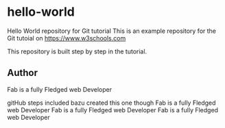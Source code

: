 # hello-world
Hello World repository for Git tutorial
This is an example repository for the Git tutoial on https://www.w3schools.com

This repository is built step by step in the tutorial.
## Author
Fab is a fully Fledged web Developer

gitHub steps included
bazu created this one though
Fab is a fully Fledged web Developer
Fab is a fully Fledged web Developer
Fab is a fully Fledged web Developer